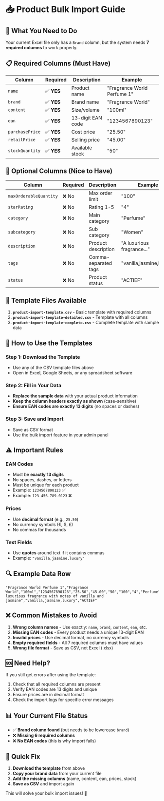 # 📥 Product Bulk Import Guide

## 🎯 **What You Need to Do**

Your current Excel file only has a `Brand` column, but the system needs **7 required columns** to work properly.

## 📋 **Required Columns (Must Have)**

| Column | Required | Description | Example |
|--------|----------|-------------|---------|
| `name` | ✅ **YES** | Product name | "Fragrance World Perfume 1" |
| `brand` | ✅ **YES** | Brand name | "Fragrance World" |
| `content` | ✅ **YES** | Size/volume | "100ml" |
| `ean` | ✅ **YES** | 13-digit EAN code | "1234567890123" |
| `purchasePrice` | ✅ **YES** | Cost price | "25.50" |
| `retailPrice` | ✅ **YES** | Selling price | "45.00" |
| `stockQuantity` | ✅ **YES** | Available stock | "50" |

## 🔧 **Optional Columns (Nice to Have)**

| Column | Required | Description | Example |
|--------|----------|-------------|---------|
| `maxOrderableQuantity` | ❌ No | Max order limit | "100" |
| `starRating` | ❌ No | Rating 1-5 | "4" |
| `category` | ❌ No | Main category | "Perfume" |
| `subcategory` | ❌ No | Sub category | "Women" |
| `description` | ❌ No | Product description | "A luxurious fragrance..." |
| `tags` | ❌ No | Comma-separated tags | "vanilla,jasmine,luxury" |
| `status` | ❌ No | Product status | "ACTIEF" |

## 📁 **Template Files Available**

1. **`product-import-template.csv`** - Basic template with required columns
2. **`product-import-template-detailed.csv`** - Template with all columns
3. **`product-import-template-complete.csv`** - Complete template with sample data

## 🚀 **How to Use the Templates**

### **Step 1: Download the Template**
- Use any of the CSV template files above
- Open in Excel, Google Sheets, or any spreadsheet software

### **Step 2: Fill in Your Data**
- **Replace the sample data** with your actual product information
- **Keep the column headers exactly as shown** (case-sensitive)
- **Ensure EAN codes are exactly 13 digits** (no spaces or dashes)

### **Step 3: Save and Import**
- Save as CSV format
- Use the bulk import feature in your admin panel

## ⚠️ **Important Rules**

### **EAN Codes**
- Must be **exactly 13 digits**
- No spaces, dashes, or letters
- Must be unique for each product
- Example: `1234567890123` ✅
- Example: `123-456-789-0123` ❌

### **Prices**
- Use **decimal format** (e.g., `25.50`)
- No currency symbols (€, $, £)
- No commas for thousands

### **Text Fields**
- Use **quotes** around text if it contains commas
- Example: `"vanilla,jasmine,luxury"`

## 🔍 **Example Data Row**

```csv
"Fragrance World Perfume 1","Fragrance World","100ml","1234567890123","25.50","45.00","50","100","4","Perfume","Women","A luxurious fragrance with notes of vanilla and jasmine","vanilla,jasmine,luxury","ACTIEF"
```

## ❌ **Common Mistakes to Avoid**

1. **Wrong column names** - Use exactly: `name`, `brand`, `content`, `ean`, etc.
2. **Missing EAN codes** - Every product needs a unique 13-digit EAN
3. **Invalid prices** - Use decimal format, no currency symbols
4. **Empty required fields** - All 7 required columns must have values
5. **Wrong file format** - Save as CSV, not Excel (.xlsx)

## 🆘 **Need Help?**

If you still get errors after using the template:
1. Check that all required columns are present
2. Verify EAN codes are 13 digits and unique
3. Ensure prices are in decimal format
4. Check the import logs for specific error messages

## 📊 **Your Current File Status**

- ✅ **Brand column found** (but needs to be lowercase `brand`)
- ❌ **Missing 6 required columns**
- ❌ **No EAN codes** (this is why import fails)

## 🎯 **Quick Fix**

1. **Download the template** from above
2. **Copy your brand data** from your current file
3. **Add the missing columns** (name, content, ean, prices, stock)
4. **Save as CSV** and import again

This will solve your bulk import issues! 🚀
